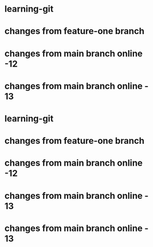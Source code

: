 # learning-git
# changes from feature-one branch
# changes from main branch online -12
# changes from main branch online - 13

# learning-git
# changes from feature-one branch
# changes from main branch online -12
# changes from main branch online - 13



# changes from main branch online - 13
